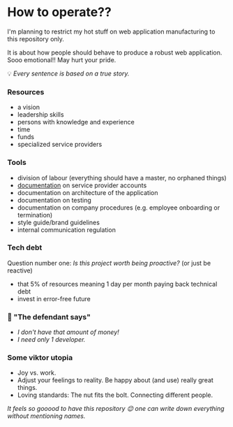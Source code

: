 # How to operate??

I'm planning to restrict my hot stuff on web application manufacturing to this repository only.

It is about how people should behave to produce a robust web application. Sooo emotional!! May hurt your pride.

:bulb: _Every sentence is based on a true story._

### Resources

- a vision
- leadership skills
- persons with knowledge and experience
- time
- funds
- specialized service providers

### Tools

- division of labour (everything should have a master, no orphaned things)
- [documentation](https://youtu.be/F69Mx5LhZ4A?t=372) on service provider accounts
- documentation on architecture of the application
- documentation on testing
- documentation on company procedures (e.g. employee onboarding or termination)
- style guide/brand guidelines
- internal communication regulation

### Tech debt

Question number one: _Is this project worth being proactive?_ (or just be reactive)

- that 5% of resources meaning 1 day per month paying back technical debt
- invest in error-free future

### 📢 "The defendant says"

- _I don't have that amount of money!_
- _I need only 1 developer._

### Some viktor utopia

- Joy vs. work.
- Adjust your feelings to reality. Be happy about (and use) really great things.
- Loving standards: The nut fits the bolt. Connecting different people.

_It feels so gooood to have this repository 😌 one can write down everything without mentioning names._

